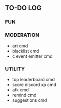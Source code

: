 ## TO-DO LOG

### FUN

### MODERATION
- art cmd
- blacklist cmd
- c event emitter cmd

### UTILITY
- top leaderboard cmd
- score discord xp cmd
- afk cmd
- remind cmd
- suggestions cmd

